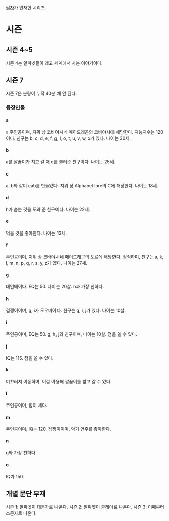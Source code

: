 [필자](https://github.com/SeanSentIGPCkr/SeanSentIGPCkr)가 연재한 시리즈.
# 시즌
## 시즌 4~5
시즌 4는 알파벳들이 레고 세계에서 사는 이야기이다.
## 시즌 7
시즌 7은 분량이 누적 40분 채 안 된다.
### 등장인물
#### a
<span style="color:#707070">a</span>
주인공이며, 지위 상 코바야시네 메이드래곤의 코바야시에 해당한다. 지능지수는 120이다. 친구는 b, c, d, e, f, g, l, o, t, u, v, w, x가 있다. 나이는 30세.
#### b
a를 깔끔이가 치고 갈 때 c를 불러준 친구이다. 나이는 25세.
#### c
a, b와 같이 cab를 만들었다. 지위 상 Alphabet lore의 C에 해당한다. 나이는 18세.
#### d
h가 숨는 것을 도와 준 친구이다. 나이는 22세.
#### e
먹을 것을 좋아한다. 나이는 13세.
#### f
주인공이며, 지위 상 코바야시네 메이드래곤의 토르에 해당한다. 정직하며, 친구는 a, k, l, m, n, p, q, r, s, y, z가 있다. 나이는 27세.
#### g
대인배이다. EQ는 50. 나이는 20살. n과 가장 친하다.
#### h
겁쟁이이며, g, i가 도우미이다. 친구는 g, i, j가 있다. 나이는 10살.
#### i
주인공이며, EQ는 50. g, h, j와 친구이며, 나이는 10살. 점을 쏠 수 있다.
#### j
IQ는 115. 점을 쏠 수 있다.
#### k
미끄러져 이동하며, 이걸 이용해 깔끔이를 밟고 갈 수 있다.
#### l
주인공이며, 힘이 세다.
#### m
주인공이며, IQ는 120. 겁쟁이이며, 악기 연주를 좋아한다.
#### n
g와 가장 친하다.
#### o
IQ가 150. 
## 개별 문단 부재
시즌 1: 알파벳이 대문자로 나온다.
시즌 2: 알파벳이 클레이로 나온다.
시즌 3: 이때부터 소문자로 나온다.
